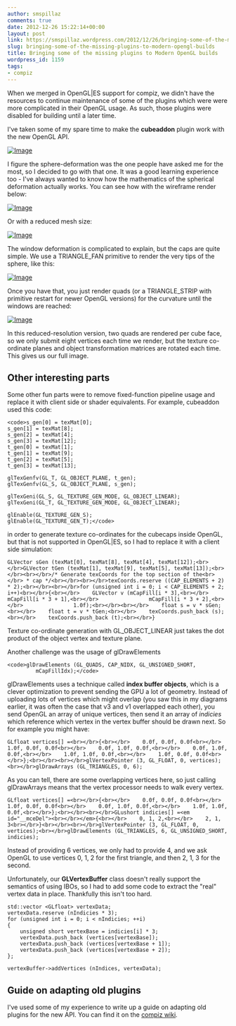 ```yaml
---
author: smspillaz
comments: true
date: 2012-12-26 15:22:14+00:00
layout: post
link: https://smspillaz.wordpress.com/2012/12/26/bringing-some-of-the-missing-plugins-to-modern-opengl-builds/
slug: bringing-some-of-the-missing-plugins-to-modern-opengl-builds
title: Bringing some of the missing plugins to Modern OpenGL builds
wordpress_id: 1159
tags:
- compiz
---
```


When we merged in OpenGL|ES support for compiz, we didn't have the resources to continue maintenance of some of the plugins which were were more complicated in their OpenGL usage. As such, those plugins were disabled for building until a later time.

I've taken some of my spare time to make the **cubeaddon** plugin work with the new OpenGL API.

[![Image](http://smspillaz.files.wordpress.com/2012/12/screenshot-from-2012-12-26-223910.png?w=580)](http://smspillaz.files.wordpress.com/2012/12/screenshot-from-2012-12-26-223910.png)

I figure the sphere-deformation was the one people have asked me for the most, so I decided to go with that one. It was a good learning experience too - I've always wanted to know how the mathematics of the spherical deformation actually works. You can see how with the wireframe render below:

[![Image](http://smspillaz.files.wordpress.com/2012/12/screenshot-from-2012-12-26-224446.png?w=580)](http://smspillaz.files.wordpress.com/2012/12/screenshot-from-2012-12-26-224446.png)

Or with a reduced mesh size:

[![Image](http://smspillaz.files.wordpress.com/2012/12/screenshot-from-2012-12-26-224712.png?w=580)](http://smspillaz.files.wordpress.com/2012/12/screenshot-from-2012-12-26-224712.png)

The window deformation is complicated to explain, but the caps are quite simple. We use a TRIANGLE_FAN primitive to render the very tips of the sphere, like this:

[![Image](http://smspillaz.files.wordpress.com/2012/12/epson002.jpg?w=580)](http://smspillaz.files.wordpress.com/2012/12/epson002.jpg)

Once you have that, you just render quads (or a TRIANGLE_STRIP with primitive restart for newer OpenGL versions) for the curvature until the windows are reached:

[![Image](http://smspillaz.files.wordpress.com/2012/12/epson003.jpg?w=580)](http://smspillaz.files.wordpress.com/2012/12/epson003.jpg)

In this reduced-resolution version, two quads are rendered per cube face, so we only submit eight vertices each time we render, but the texture co-ordinate planes and object transformation matrices are rotated each time. This gives us our full image.

## Other interesting parts

Some other fun parts were to remove fixed-function pipeline usage and replace it with client side or shader equivalents. For example, cubeaddon used this code:
    
    <code>s_gen[0] = texMat[0];
    s_gen[1] = texMat[8];
    s_gen[2] = texMat[4];
    s_gen[3] = texMat[12];
    t_gen[0] = texMat[1];
    t_gen[1] = texMat[9];
    t_gen[2] = texMat[5];
    t_gen[3] = texMat[13];
    
    glTexGenfv(GL_T, GL_OBJECT_PLANE, t_gen);
    glTexGenfv(GL_S, GL_OBJECT_PLANE, s_gen);
    
    glTexGeni(GL_S, GL_TEXTURE_GEN_MODE, GL_OBJECT_LINEAR);
    glTexGeni(GL_T, GL_TEXTURE_GEN_MODE, GL_OBJECT_LINEAR);
    
    glEnable(GL_TEXTURE_GEN_S);
    glEnable(GL_TEXTURE_GEN_T);</code>

in order to generate texture co-ordinates for the cubecaps inside OpenGL, but that is not supported in OpenGL|ES, so I had to replace it with a client side simulation:
    
    GLVector sGen (texMat[0], texMat[8], texMat[4], texMat[12]);<br></br>GLVector tGen (texMat[1], texMat[9], texMat[5], texMat[13]);<br></br><br></br>/* Generate texCoords for the top section of the<br></br> * cap */<br></br><br></br>texCoords.reserve ((CAP_ELEMENTS + 2) * 2);<br></br><br></br>for (unsigned int i = 0; i < CAP_ELEMENTS + 2; i++)<br></br>{<br></br>    GLVector v (mCapFill[i * 3],<br></br>                mCapFill[i * 3 + 1],<br></br>                mCapFill[i * 3 + 2],<br></br>                1.0f);<br></br><br></br>    float s = v * sGen;<br></br>    float t = v * tGen;<br></br>    texCoords.push_back (s);<br></br>    texCoords.push_back (t);<br></br>}

Texture co-ordinate generation with GL_OBJECT_LINEAR just takes the dot product of the object vertex and texture plane.

Another challenge was the usage of glDrawElements
    
    <code>glDrawElements (GL_QUADS, CAP_NIDX, GL_UNSIGNED_SHORT,
    		 mCapFillIdx);</code>

glDrawElements uses a technique called **index buffer objects**, which is a clever optimization to prevent sending the GPU a lot of geometry. Instead of uploading lots of vertices which might overlap (you saw this in my diagrams earlier, it was often the case that v3 and v1 overlapped each other), you send OpenGL an array of unique vertices, then send it an array of _indicies_ which reference which vertex in the vertex buffer should be drawn next. So for example you might have:
    
    GLfloat vertices[] =<br></br>{<br></br>    0.0f, 0.0f, 0.0f<br></br>    1.0f, 0.0f, 0.0f<br></br>    0.0f, 1.0f, 0.0f,<br></br>    0.0f, 1.0f, 0.0f,<br></br>    1.0f, 1.0f, 0.0f,<br></br>    1.0f, 0.0f, 0.0f<br></br>};<br></br><br></br>glVertexPointer (3, GL_FLOAT, 0, vertices);<br></br>glDrawArrays (GL_TRIANGLES, 0, 6);

As you can tell, there are some overlapping vertices here, so just calling glDrawArrays means that the vertex processor needs to walk every vertex.
    
    GLfloat vertices[] =<br></br>{<br></br>    0.0f, 0.0f, 0.0f<br></br>    1.0f, 0.0f, 0.0f<br></br>    0.0f, 1.0f, 0.0f,<br></br>    1.0f, 1.0f, 0.0f,<br></br>};<br></br><br></br>GLushort indicies[] =<em id="__mceDel"><br></br></em>{<br></br>    0, 1, 2,<br></br>    2, 1, 3<br></br>}<br></br><br></br>glVertexPointer (3, GL_FLOAT, 0, vertices);<br></br>glDrawElements (GL_TRIANGLES, 6, GL_UNSIGNED_SHORT, indicies);

Instead of providing 6 vertices, we only had to provide 4, and we ask OpenGL to use vertices 0, 1, 2 for the first triangle, and then 2, 1, 3 for the second.

Unfortunately, our **GLVertexBuffer** class doesn't really support the semantics of using IBOs, so I had to add some code to extract the "real" vertex data in place. Thankfully this isn't too hard.
    
    std::vector <GLfloat> vertexData;
    vertexData.reserve (nIndicies * 3);
    for (unsigned int i = 0; i < nIndicies; ++i)
    {
        unsigned short vertexBase = indicies[i] * 3;
        vertexData.push_back (vertices[vertexBase]);
        vertexData.push_back (vertices[vertexBase + 1]);
        vertexData.push_back (vertices[vertexBase + 2]);
    };
    
    vertexBuffer->addVertices (nIndices, vertexData);

## Guide on adapting old plugins

I've used some of my experience to write up a guide on adapting old plugins for the new API. You can find it on the [compiz wiki](http://wiki.compiz.org/Development/zero-nine/GLESPorting).
